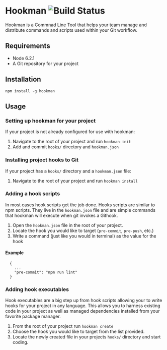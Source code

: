 # Hookman ![Build Status](https://travis-ci.org/connormckelvey/hookman.svg?branch=master)

Hookman is a Commnad Line Tool that helps your team manage and distribute commands and 
scripts used within your Git workflow.

## Requirements

- Node 6.2.1
- A Git repository for your project

## Installation

`npm install -g hookman`

## Usage

### Setting up hookman for your project
If your project is not already configured for use with hookman:

1. Navigate to the root of your project and run `hookman init`
2. Add and commit `hooks/` directory and `hookman.json`

### Installing project hooks to Git
If your project has a `hooks/` directory and a `hookman.json` file:
1. Navigate to the root of your project and run `hookman install`

### Adding a hook scripts
In most cases hook scripts get the job done. Hooks scripts are similar 
to npm scripts. They live in the `hookman.json` file and are simple commands
that hookman will execute when git invokes a Githook.

1. Open the `hookman.json` file in the root of your project.
2. Locate the hook you would like to target (`pre-commit`, `pre-push`, etc.)
3. Write a command (just like you would in terminal) as the value for the hook

#### Example

```
  {
    ...
    "pre-commit": "npm run lint"
  }
```

### Adding hook executables
Hook executables are a big step up from hook scripts allowing your to write hooks 
for your project in any language. This allows you to harness existing code in your 
project as well as managed dependencies installed from your favorite package manager.

1. From the root of your project run `hookman create`
2. Choose the hook you would like to target from the list provided.
3. Locate the newly created file in your projects `hooks/` directory and start coding.
